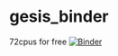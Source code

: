 # gesis_binder
72cpus for free
[![Binder](https://mybinder.org/badge_logo.svg)](https://mybinder.org/v2/gh/z1137254268/72.git/main)
